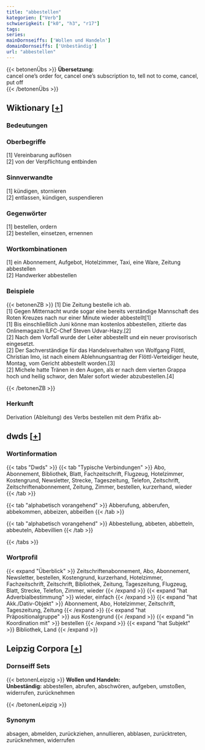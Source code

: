 ```yaml
---
title: "abbestellen"
kategorien: ["Verb"]
schwierigkeit: ["k0", "h3", "r17"]
tags:
series:
mainDornseiffs: ['Wollen und Handeln']
domainDornseiffs: ['Unbeständig']
url: "abbestellen"
---
```


{{< betonenÜbs >}}
**Übersetzung:**  
cancel one’s order for, cancel one’s subscription to, tell not to come, cancel, put off  
{{< /betonenÜbs >}}

## Wiktionary [[+](https://de.wiktionary.org/wiki/abbestellen)]

### Bedeutungen

### Oberbegriffe
[1] Vereinbarung auflösen  
[2] von der Verpflichtung entbinden  

### Sinnverwandte
[1] kündigen, stornieren  
[2] entlassen, kündigen, suspendieren  

### Gegenwörter
[1] bestellen, ordern  
[2] bestellen, einsetzen, ernennen  

### Wortkombinationen
[1] ein Abonnement, Aufgebot, Hotelzimmer, Taxi, eine Ware, Zeitung abbestellen  
[2] Handwerker abbestellen  

### Beispiele
{{< betonenZB >}}
[1] Die Zeitung bestelle ich ab.  
[1] Gegen Mitternacht wurde sogar eine bereits verständige Mannschaft des Roten Kreuzes nach nur einer Minute wieder abbestellt[1]  
[1] Bis einschließlich Juni könne man kostenlos abbestellen, zitierte das Onlinemagazin ILFC-Chef Steven Udvar-Hazy.[2]  
[2] Nach dem Vorfall wurde der Leiter abbestellt und ein neuer provisorisch eingesetzt.  
[2] Der Sachverständige für das Handelsverhalten von Wolfgang Flöttl, Christian Imo, ist nach einem Ablehnungsantrag der Flöttl-Verteidiger heute, Montag, vom Gericht abbestellt worden.[3]  
[2] Michele hatte Tränen in den Augen, als er nach dem vierten Grappa hoch und heilig schwor, den Maler sofort wieder abzubestellen.[4]  

{{< /betonenZB >}}
### Herkunft
Derivation (Ableitung) des Verbs bestellen mit dem Präfix ab-  



## dwds [[+](https://www.dwds.de/wb/abbestellen)]

### Wortinformation
{{< tabs "Dwds" >}}
{{< tab "Typische Verbindungen" >}}
Abo, Abonnement, Bibliothek, Blatt, Fachzeitschrift, Flugzeug, Hotelzimmer, Kostengrund, Newsletter, Strecke, Tageszeitung, Telefon, Zeitschrift, Zeitschriftenabonnement, Zeitung, Zimmer, bestellen, kurzerhand, wieder
{{< /tab >}}

{{< tab "alphabetisch vorangehend" >}}
Abberufung, abberufen, abbekommen, abbeizen, abbeißen
{{< /tab >}}

{{< tab "alphabetisch vorangehend" >}}
Abbestellung, abbeten, abbetteln, abbeuteln, Abbevillien
{{< /tab >}}

{{< /tabs >}}

### Wortprofil
{{< expand "Überblick" >}} Zeitschriftenabonnement, Abo, Abonnement, Newsletter, bestellen, Kostengrund, kurzerhand, Hotelzimmer, Fachzeitschrift, Zeitschrift, Bibliothek, Zeitung, Tageszeitung, Flugzeug, Blatt, Strecke, Telefon, Zimmer, wieder {{< /expand >}}
{{< expand "hat Adverbialbestimmung" >}} wieder, einfach {{< /expand >}}
{{< expand "hat Akk./Dativ-Objekt" >}} Abonnement, Abo, Hotelzimmer, Zeitschrift, Tageszeitung, Zeitung {{< /expand >}}
{{< expand "hat Präpositionalgruppe" >}} aus Kostengrund {{< /expand >}}
{{< expand "in Koordination mit" >}} bestellen {{< /expand >}}
{{< expand "hat Subjekt" >}} Bibliothek, Land {{< /expand >}}

## Leipzig Corpora [[+](https://corpora.uni-leipzig.de/en/res?word=abbestellen&corpusId=deu_newscrawl-public_2018)]

### Dornseiff Sets
{{< betonenLeipzig >}}
**Wollen und Handeln:**  
**Unbeständig:** abbestellen, abrufen, abschwören, aufgeben, umstoßen, widerrufen, zurücknehmen  

{{< /betonenLeipzig >}}

### Synonym
absagen, abmelden, zurückziehen, annullieren, abblasen, zurücktreten, zurücknehmen, widerrufen

